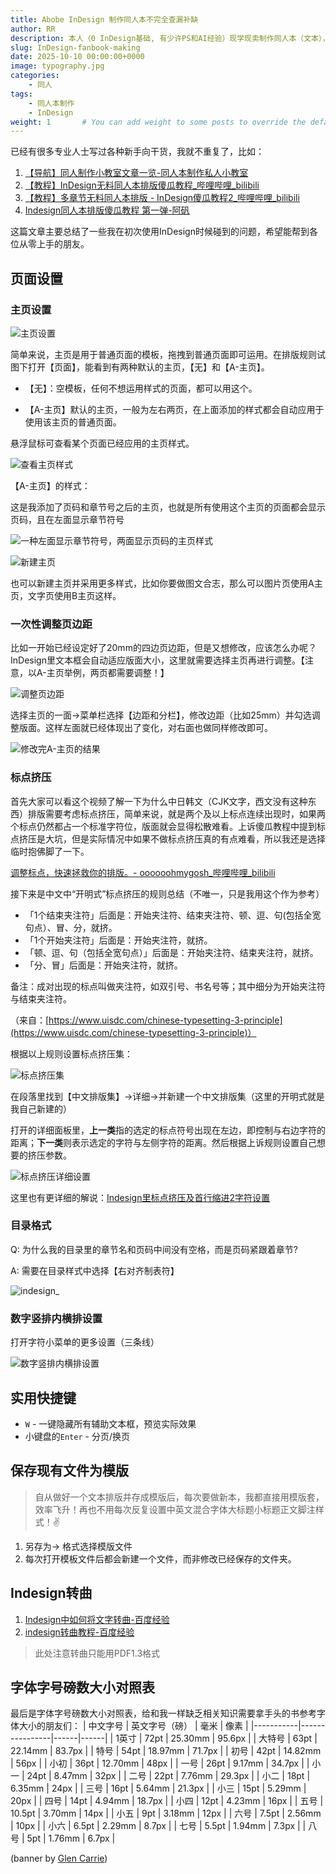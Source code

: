 ```yaml
---
title: Abobe InDesign 制作同人本不完全查漏补缺
author: RR
description: 本人（0 InDesign基础, 有少许PS和AI经验）现学现卖制作同人本（文本），几次实践之后记录的小技巧/注意点。
slug: InDesign-fanbook-making
date: 2025-10-10 00:00:00+0000
image: typography.jpg
categories:
    - 同人
tags:
    - 同人本制作
    - InDesign
weight: 1       # You can add weight to some posts to override the default sorting (date descending)
---
```


已经有很多专业人士写过各种新手向干货，我就不重复了，比如：

1. [【导航】同人制作小教室文章一览-同人本制作私人小教室](https://loveindesign.lofter.com/post/3d52ff_1c852e812)
2. [【教程】InDesign无料同人本排版傻瓜教程_哔哩哔哩_bilibili](https://www.bilibili.com/video/BV1fW411s7UG)
3. [【教程】多章节无料同人本排版 - InDesign傻瓜教程2_哔哩哔哩_bilibili](https://www.bilibili.com/video/BV1Fs411N7Y8)
4. [Indesign同人本排版傻瓜教程 第一弹-阿矾](https://afanvera.lofter.com/post/112bb7_14f56ea)

这篇文章主要总结了一些我在初次使用InDesign时候碰到的问题，希望能帮到各位从零上手的朋友。

## 页面设置
### 主页设置

![主页设置](indesign_0.png)

简单来说，主页是用于普通页面的模板，拖拽到普通页面即可运用。在排版规则试图下打开【页面】，能看到有两种默认的主页，【无】和【A-主页】。

- 【无】：空模板，任何不想运用样式的页面，都可以用这个。

- 【A-主页】默认的主页，一般为左右两页，在上面添加的样式都会自动应用于使用该主页的普通页面。

悬浮鼠标可查看某个页面已经应用的主页样式。

![查看主页样式](indesign_1.png)

【A-主页】的样式：

这是我添加了页码和章节号之后的主页，也就是所有使用这个主页的页面都会显示页码，且在左面显示章节符号

![一种左面显示章节符号，两面显示页码的主页样式](indesign_2.png)

![新建主页](indesign_3.png)

也可以新建主页并采用更多样式，比如你要做图文合志，那么可以图片页使用A主页，文字页使用B主页这样。

### 一次性调整页边距

比如一开始已经设定好了20mm的四边页边距，但是又想修改，应该怎么办呢？InDesign里文本框会自动适应版面大小，这里就需要选择主页再进行调整。【注意，以A-主页举例，两页都需要调整！】

![调整页边距](indesign_4.png)

选择主页的一面→菜单栏选择【边距和分栏】，修改边距（比如25mm）并勾选调整版面。这样左面就已经体现出了变化，对右面也做同样修改即可。

![修改完A-主页的结果](indesign_5.png)

### 标点挤压

首先大家可以看这个视频了解一下为什么中日韩文（CJK文字，西文没有这种东西）排版需要考虑标点挤压，简单来说，就是两个及以上标点连续出现时，如果两个标点仍然都占一个标准字符位，版面就会显得松散难看。上诉傻瓜教程中提到标点挤压是大坑，但是实际情况中如果不做标点挤压真的有点难看，所以我还是选择临时抱佛脚了一下。

[调整标点，快速拯救你的排版。- oooooohmygosh_哔哩哔哩_bilibili](https://www.bilibili.com/video/BV1Lr4y127qp)

接下来是中文中“开明式”标点挤压的规则总结（不唯一，只是我用这个作为参考）

- 「1个结束夹注符」后面是：开始夹注符、结束夹注符、顿、逗、句(包括全宽句点）、冒、分，就挤。
- 「1个开始夹注符」后面是：开始夹注符，就挤。
- 「顿、逗、句（包括全宽句点）」后面是：开始夹注符、结束夹注符，就挤。
- 「分、冒」后面是：开始夹注符，就挤。

备注：成对出现的标点叫做夹注符，如双引号、书名号等；其中细分为开始夹注符与结束夹注符。

（来自：[https://www.uisdc.com/chinese-typesetting-3-principle](https://www.uisdc.com/chinese-typesetting-3-principle)）

根据以上规则设置标点挤压集：

![标点挤压集](indesign_6.png)

在段落里找到【中文排版集】→详细→并新建一个中文排版集（这里的开明式就是我自己新建的）

打开的详细面板里，**上一类**指的选定的标点符号出现在左边，即控制与右边字符的距离；**下一类**则表示选定的字符与左侧字符的距离。然后根据上诉规则设置自己想要的挤压参数。

![标点挤压详细设置](indesign_7.png)

这里也有更详细的解说：[Indesign里标点挤压及首行缩进2字符设置](https://zhuanlan.zhihu.com/p/97274040)

### 目录格式

Q: 为什么我的目录里的章节名和页码中间没有空格，而是页码紧跟着章节?

A: 需要在目录样式中选择【右对齐制表符】

![indesign_](indesign_8.png)

### 数字竖排内横排设置

打开字符小菜单的更多设置（三条线）

![数字竖排内横排设置](indesign_9.png)

## 实用快捷键

- `W` - 一键隐藏所有辅助文本框，预览实际效果
- 小键盘的`Enter` - 分页/换页

## 保存现有文件为模版

> 自从做好一个文本排版并存成模版后，每次要做新本，我都直接用模版套，效率飞升！再也不用每次反复设置中英文混合字体大标题小标题正文脚注样式！✌️

1. 另存为→ 格式选择模版文件
2. 每次打开模板文件后都会新建一个文件，而非修改已经保存的文件夹。

## Indesign转曲
1. [Indesign中如何将文字转曲-百度经验](https://jingyan.baidu.com/article/0aa2237502403588cc0d64a8.html)
1. [indesign转曲教程-百度经验](https://jingyan.baidu.com/article/4dc4084881e8bdc8d946f1f9.html)

> 此处注意转曲只能用PDF1.3格式

## 字体字号磅数大小对照表

最后是字体字号磅数大小对照表，给和我一样缺乏相关知识需要拿手头的书参考字体大小的朋友们：
| 中文字号 | 英文字号（磅） | 毫米 | 像素 |
|-----------|----------------|------|------|
| 1英寸 | 72pt | 25.30mm | 95.6px |
| 大特号 | 63pt | 22.14mm | 83.7px |
| 特号 | 54pt | 18.97mm | 71.7px |
| 初号 | 42pt | 14.82mm | 56px |
| 小初 | 36pt | 12.70mm | 48px |
| 一号 | 26pt | 9.17mm | 34.7px |
| 小一 | 24pt | 8.47mm | 32px |
| 二号 | 22pt | 7.76mm | 29.3px |
| 小二 | 18pt | 6.35mm | 24px |
| 三号 | 16pt | 5.64mm | 21.3px |
| 小三 | 15pt | 5.29mm | 20px |
| 四号 | 14pt | 4.94mm | 18.7px |
| 小四 | 12pt | 4.23mm | 16px |
| 五号 | 10.5pt | 3.70mm | 14px |
| 小五 | 9pt | 3.18mm | 12px |
| 六号 | 7.5pt | 2.56mm | 10px |
| 小六 | 6.5pt | 2.29mm | 8.7px |
| 七号 | 5.5pt | 1.94mm | 7.3px |
| 八号 | 5pt | 1.76mm | 6.7px |


(banner by [Glen Carrie](https://unsplash.com/photos/a-close-up-of-a-book-with-letters-and-numbers--3O5DYv41fw))
